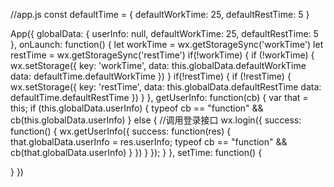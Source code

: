 //app.js
const defaultTime = {
  defaultWorkTime: 25,
  defaultRestTime: 5
}

App({
  globalData: {
    userInfo: null,
    defaultWorkTime: 25,
    defaultRestTime: 5
  },
  onLaunch: function() {
    let workTime = wx.getStorageSync('workTime')
    let restTime = wx.getStorageSync('restTime')
    if(!workTime) {
    if (!workTime) {
      wx.setStorage({
        key: 'workTime',
        data: this.globalData.defaultWorkTime
        data: defaultTime.defaultWorkTime
      })
    }
    if(!restTime) {
    if (!restTime) {
      wx.setStorage({
        key: 'restTime',
        data: this.globalData.defaultRestTime
        data: defaultTime.defaultRestTime
      })
    }
  },
  getUserInfo: function(cb) {
    var that = this;
    if (this.globalData.userInfo) {
      typeof cb == "function" && cb(this.globalData.userInfo)
    } else {
      //调用登录接口
      wx.login({
        success: function() {
          wx.getUserInfo({
            success: function(res) {
              that.globalData.userInfo = res.userInfo;
              typeof cb == "function" && cb(that.globalData.userInfo)
            }
          })
        }
      });
    }
  },
  setTime: function() {

  }
})
